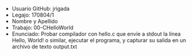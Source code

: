* Usuario GitHub: jrigada
* Legajo: 170804/1
* Nombre y Apellido
* Trabajo: 00-CHelloWorld
* Enunciado: Probar compilador con hello.c que envíe a stdout la línea Hello, World! o similar, ejecutar el programa, y capturar su salida en un archivo de texto output.txt
